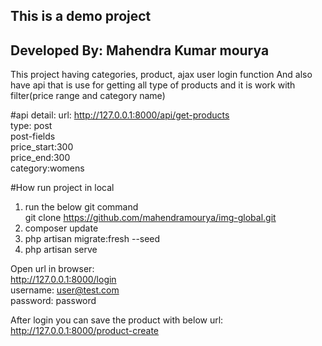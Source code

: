 ## This is a demo project
## Developed By: Mahendra Kumar mourya
This project having categories, product, ajax user login function
And also have api that is use for getting all type of products and it is work with filter(price range and category name)

#api detail:
url:    http://127.0.0.1:8000/api/get-products <br>
type:   post<br>
post-fields<br>
        price_start:300<br>
        price_end:300<br>
        category:womens<br>

#How run project in local
1. run the below git command<br>
   git clone https://github.com/mahendramourya/img-global.git
2. composer update
3. php artisan migrate:fresh --seed
4. php artisan serve

Open url in browser:<br>
http://127.0.0.1:8000/login<br>
username: user@test.com<br>
password: password<br>

After login you can save the product with below url:<br>
http://127.0.0.1:8000/product-create



       

